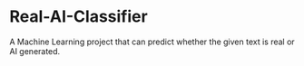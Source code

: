 # Real-AI-Classifier
A Machine Learning project that can predict whether the given text is real or AI generated.
